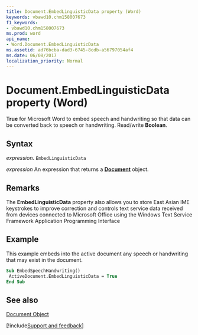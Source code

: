 ```yaml
---
title: Document.EmbedLinguisticData property (Word)
keywords: vbawd10.chm158007673
f1_keywords:
- vbawd10.chm158007673
ms.prod: word
api_name:
- Word.Document.EmbedLinguisticData
ms.assetid: ad76bcba-dad3-6745-8cdb-a56797054af4
ms.date: 06/08/2017
localization_priority: Normal
---
```



# Document.EmbedLinguisticData property (Word)

 **True** for Microsoft Word to embed speech and handwriting so that data can be converted back to speech or handwriting. Read/write **Boolean**.


## Syntax

_expression_. `EmbedLinguisticData`

 _expression_ An expression that returns a **[Document](Word.Document.md)** object.


## Remarks

 The **EmbedLinguisticData** property also allows you to store East Asian IME keystrokes to improve correction and controls text service data received from devices connected to Microsoft Office using the Windows Text Service Framework Application Programming Interface


## Example

This example embeds into the active document any speech or handwriting that may exist in the document.


```vb
Sub EmbedSpeechHandwriting() 
 ActiveDocument.EmbedLinguisticData = True 
End Sub
```


## See also


[Document Object](Word.Document.md)

[!include[Support and feedback](~/includes/feedback-boilerplate.md)]